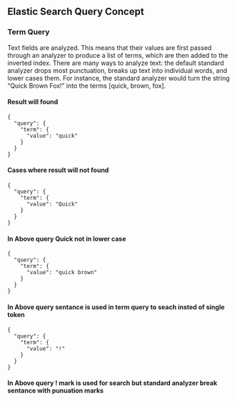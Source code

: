 ## Elastic Search Query Concept

### Term Query

Text fields are analyzed. This means that their values are first passed through an analyzer to produce a list of terms, which are 
then added to the inverted index.
There are many ways to analyze text: the default standard analyzer drops most punctuation, breaks up text into individual words, 
and lower cases them. For instance, the standard analyzer would turn the string “Quick Brown Fox!” into the terms [quick, brown, fox].

#### Result will found

```
{
  "query": {
    "term": {
      "value": "quick"
    }
  }
}
```
#### Cases where result will not found

```
{
  "query": {
    "term": {
      "value": "Quick"
    }
  }
}
```
####  In Above query Quick not in lower case

```
{
  "query": {
    "term": {
      "value": "quick brown"
    }
  }
}
```
#### In Above query sentance is used in term query to seach insted of single token

```
{
  "query": {
    "term": {
      "value": "!"
    }
  }
}
```
#### In Above query ! mark is used for search but standard analyzer break sentance with punuation marks 




